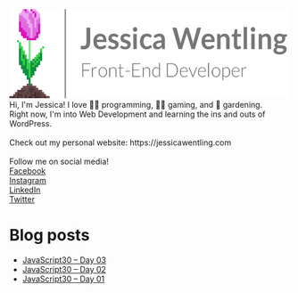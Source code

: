 <img src="jw-sig.png" alt="Jessica Wentling Name, Title, and Logo" width="541" height="160">
Hi, I'm Jessica! I love 👩‍💻 programming, 🧙‍♀️ gaming, and 🌷 gardening.<br/>
Right now, I'm into Web Development and learning the ins and outs of WordPress.
<br/><br/>
Check out my personal website: https://jessicawentling.com<br/><br/>
Follow me on social media!<br/>
<a href="https://www.facebook.com/jwentling7">Facebook</a><br/>
<a href="https://www.instagram.com/jwentling7/">Instagram</a><br/>
<a href="https://www.linkedin.com/in/jessica-wentling/">LinkedIn</a><br/>
<a href="https://twitter.com/jwentling7">Twitter</a>

# Blog posts
<!-- BLOG-POST-LIST:START -->
- [JavaScript30 – Day 03](https://jessicawentling.com/programming/javascript30/javascript30-day-03/)
- [JavaScript30 – Day 02](https://jessicawentling.com/programming/javascript30/javascript30-day-02/)
- [JavaScript30 – Day 01](https://jessicawentling.com/programming/javascript30/javascript30-day-01/)
<!-- BLOG-POST-LIST:END -->

<!---
jwentling7/jwentling7 is a ✨ special ✨ repository because its `README.md` (this file) appears on your GitHub profile.
You can click the Preview link to take a look at your changes.
--->

